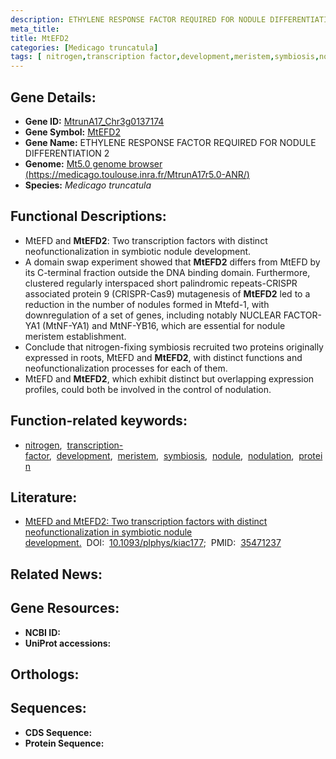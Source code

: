 ```yaml
---
description: ETHYLENE RESPONSE FACTOR REQUIRED FOR NODULE DIFFERENTIATION 2 ; MtrunA17_Chr3g0137174 ; Medicago truncatula
meta_title:
title: MtEFD2
categories: [Medicago truncatula]
tags: [ nitrogen,transcription factor,development,meristem,symbiosis,nodule,nodulation,protein ]
---
```


## Gene Details:
- **Gene ID:** [MtrunA17_Chr3g0137174]()
- **Gene Symbol:** <u>MtEFD2</u>
- **Gene Name:** ETHYLENE RESPONSE FACTOR REQUIRED FOR NODULE DIFFERENTIATION 2
- **Genome:** [Mt5.0 genome browser (https://medicago.toulouse.inra.fr/MtrunA17r5.0-ANR/)]()
- **Species:** *Medicago truncatula*

## Functional Descriptions:
   - MtEFD and **MtEFD2**: Two transcription factors with distinct neofunctionalization in symbiotic nodule development.
   - A domain swap experiment showed that **MtEFD2** differs from MtEFD by its C-terminal fraction outside the DNA binding domain. Furthermore, clustered regularly interspaced short palindromic repeats-CRISPR associated protein 9 (CRISPR-Cas9) mutagenesis of **MtEFD2** led to a reduction in the number of nodules formed in Mtefd-1, with downregulation of a set of genes, including notably NUCLEAR FACTOR-YA1 (MtNF-YA1) and MtNF-YB16, which are essential for nodule meristem establishment.
   - Conclude that nitrogen-fixing symbiosis recruited two proteins originally expressed in roots, MtEFD and **MtEFD2**, with distinct functions and neofunctionalization processes for each of them.
   - MtEFD and **MtEFD2**, which exhibit distinct but overlapping expression profiles, could both be involved in the control of nodulation.

## Function-related keywords:
   - [nitrogen](/tags/nitrogen/),&nbsp;&nbsp;[transcription-factor](/tags/transcription-factor/),&nbsp;&nbsp;[development](/tags/development/),&nbsp;&nbsp;[meristem](/tags/meristem/),&nbsp;&nbsp;[symbiosis](/tags/symbiosis/),&nbsp;&nbsp;[nodule](/tags/nodule/),&nbsp;&nbsp;[nodulation](/tags/nodulation/),&nbsp;&nbsp;[protein](/tags/protein/)

## Literature:
   - [MtEFD and MtEFD2: Two transcription factors with distinct neofunctionalization in symbiotic nodule development.](https://doi.org/10.1093/plphys/kiac177)&nbsp;&nbsp;DOI:&nbsp;&nbsp;[10.1093/plphys/kiac177](https://doi.org/10.1093/plphys/kiac177);&nbsp;&nbsp;PMID:&nbsp;&nbsp;[35471237](https://pubmed.ncbi.nlm.nih.gov/35471237/)

## Related News:

## Gene Resources:
- **NCBI ID:**  [](https://www.ncbi.nlm.nih.gov/gene/?term=)
- **UniProt accessions:**  [](https://www.uniprot.org/uniprotkb//entry)

## Orthologs:

## Sequences:
- **CDS Sequence:**
- **Protein Sequence:**
